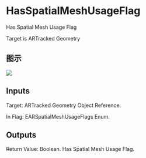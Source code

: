 # HasSpatialMeshUsageFlag

Has Spatial Mesh Usage Flag

Target is ARTracked Geometry

## 图示

![]($-20221218-17573248.png)

## Inputs

Target: ARTracked Geometry Object Reference.

In Flag: EARSpatialMeshUsageFlags Enum.  

## Outputs

Return Value: Boolean. Has Spatial Mesh Usage Flag.

